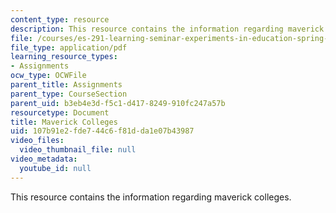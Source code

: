 ```yaml
---
content_type: resource
description: This resource contains the information regarding maverick colleges.
file: /courses/es-291-learning-seminar-experiments-in-education-spring-2003/107b91e2fde744c6f81dda1e07b43987_MITES_291S03_11.pdf
file_type: application/pdf
learning_resource_types:
- Assignments
ocw_type: OCWFile
parent_title: Assignments
parent_type: CourseSection
parent_uid: b3eb4e3d-f5c1-d417-8249-910fc247a57b
resourcetype: Document
title: Maverick Colleges
uid: 107b91e2-fde7-44c6-f81d-da1e07b43987
video_files:
  video_thumbnail_file: null
video_metadata:
  youtube_id: null
---
```

This resource contains the information regarding maverick colleges.

